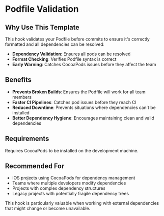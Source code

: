 # Podfile Validation

## Why Use This Template

This hook validates your Podfile before commits to ensure it's correctly formatted and all dependencies can be resolved:

- **Dependency Validation**: Ensures all pods can be resolved
- **Format Checking**: Verifies Podfile syntax is correct
- **Early Warning**: Catches CocoaPods issues before they affect the team

## Benefits

- **Prevents Broken Builds**: Ensures the Podfile will work for all team members
- **Faster CI Pipelines**: Catches pod issues before they reach CI
- **Reduced Downtime**: Prevents situations where dependencies can't be installed
- **Better Dependency Hygiene**: Encourages maintaining clean and valid dependencies

## Requirements

Requires CocoaPods to be installed on the development machine.

## Recommended For

- iOS projects using CocoaPods for dependency management
- Teams where multiple developers modify dependencies
- Projects with complex dependency structures
- Legacy projects with potentially fragile dependency trees

This hook is particularly valuable when working with external dependencies that might change or become unavailable.
